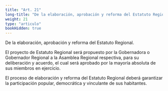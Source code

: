 ```yaml
---
title: "Art. 21"
long-title: "De la elaboración, aprobación y reforma del Estatuto Regional"
weight: 21
type: "articulo"
bookHidden: true
---
```

De la elaboración, aprobación y reforma del Estatuto Regional.
 
El proyecto de Estatuto Regional será propuesto por la Gobernadora o Gobernador Regional a la Asamblea Regional respectiva, para su deliberación y acuerdo, el cual será aprobado por la mayoría absoluta de sus miembros en ejercicio.
 
El proceso de elaboración y reforma del Estatuto Regional deberá garantizar la participación popular, democrática y vinculante de sus habitantes.
